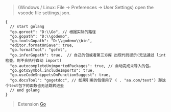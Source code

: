 > (Windows / Linux: File -> Preferences -> User Settings) open the vscode file settings.json.

```
{
  // start golang
  "go.goroot": "D:\\Go", // 根据实际的路径
  "go.gopath": "D:\\godemo",
  "go.toolsGopath": "D:\\godemo\\bin",
  "editor.formatOnSave": true,
  "go.formatTool": "gofmt",
  "go.inferGopath": true,  // 自己的包或者第三方库 出现代码提示(无法通过 lint 检查，则不会执行自动 import)
  "go.autocompleteUnimportedPackages": true, // 自动完成未导入的包。
  "go.gotoSymbol.includeImports": true,
  "go.useCodeSnippetsOnFunctionSuggest": true,
  "go.docsTool": "gogetdoc", // 如果引用的包使用了 ( . "aa.com/text") 那这个text包下的函数也无法跳转进去
  // end golang
}
```

> Extension
> [Go](https://marketplace.visualstudio.com/items?itemName=ms-vscode.Go)
